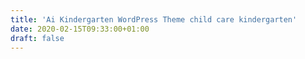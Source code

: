 ```yaml
---
title: 'Ai Kindergarten WordPress Theme child care kindergarten'
date: 2020-02-15T09:33:00+01:00
draft: false
---
```


